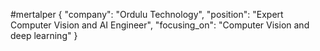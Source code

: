 #mertalper {
  "company": "Ordulu Technology",
  "position": "Expert Computer Vision and AI Engineer",
  "focusing_on": "Computer Vision and deep learning"
}
